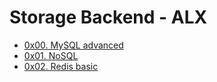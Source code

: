 # Storage Backend - ALX
+ [0x00. MySQL advanced](https://github.com/geeflows44/alx-backend-storage/tree/master/0x00-MySQL_Advanced)
+ [0x01. NoSQL](https://github.com/geeflows44/alx-backend-storage/tree/master/0x00-MySQL_Advanced)
+ [0x02. Redis basic](https://github.com/geeflows44/alx-backend-storage/tree/master/0x00-MySQL_Advanced)
